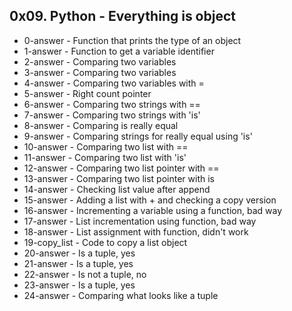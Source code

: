 ## 0x09. Python - Everything is object

* 0-answer - Function that prints the type of an object
* 1-answer - Function to get a variable identifier
* 2-answer - Comparing two variables
* 3-answer - Comparing two variables
* 4-answer - Comparing two variables with =
* 5-answer - Right count pointer
* 6-answer - Comparing two strings with ==
* 7-answer - Comparing two strings with 'is'
* 8-answer - Comparing is really equal
* 9-answer - Comparing strings for really equal using 'is'
* 10-answer - Comparing two list with ==
* 11-answer - Comparing two list with 'is'
* 12-answer - Comparing two list pointer with ==
* 13-answer - Comparing two list pointer with is
* 14-answer - Checking list value after append
* 15-answer - Adding a list with + and checking a copy version
* 16-answer - Incrementing a variable using a function, bad way
* 17-answer - List incrementation using function, bad way
* 18-answer - List assignment with function, didn't work
* 19-copy_list - Code to copy a list object
* 20-answer - Is a tuple, yes
* 21-answer - Is a tuple, yes
* 22-answer - Is not a tuple, no
* 23-answer - Is a tuple, yes
* 24-answer - Comparing what looks like a tuple
